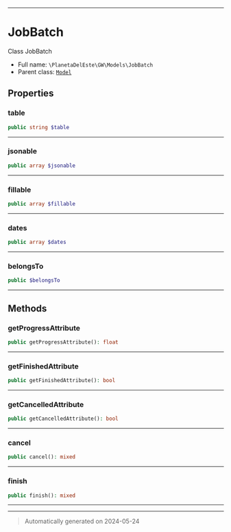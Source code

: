 ***

# JobBatch

Class JobBatch



* Full name: `\PlanetaDelEste\GW\Models\JobBatch`
* Parent class: [`Model`](../../../Model.md)



## Properties


### table



```php
public string $table
```






***

### jsonable



```php
public array $jsonable
```






***

### fillable



```php
public array $fillable
```






***

### dates



```php
public array $dates
```






***

### belongsTo



```php
public $belongsTo
```






***

## Methods


### getProgressAttribute



```php
public getProgressAttribute(): float
```












***

### getFinishedAttribute



```php
public getFinishedAttribute(): bool
```












***

### getCancelledAttribute



```php
public getCancelledAttribute(): bool
```












***

### cancel



```php
public cancel(): mixed
```












***

### finish



```php
public finish(): mixed
```












***


***
> Automatically generated on 2024-05-24
